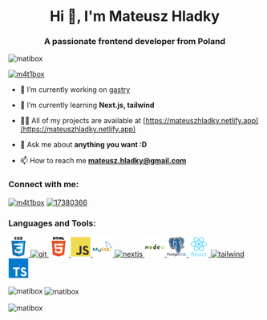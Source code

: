 <h1 align="center">Hi 👋, I'm Mateusz Hladky</h1>
<h3 align="center">A passionate frontend developer from Poland</h3>

<p align="left"> <img src="https://komarev.com/ghpvc/?username=matibox&label=Profile%20views&color=0e75b6&style=flat" alt="matibox" /> </p>

<p align="left"> <a href="https://twitter.com/m4t1box" target="blank"><img src="https://img.shields.io/twitter/follow/m4t1box?logo=twitter&style=for-the-badge" alt="m4t1box" /></a> </p>

- 🔭 I’m currently working on [gastry](https://github.com/matibox/gastry-t3)

- 🌱 I’m currently learning **Next.js, tailwind**

- 👨‍💻 All of my projects are available at [https://mateuszhladky.netlify.app](https://mateuszhladky.netlify.app)

- 💬 Ask me about **anything you want :D**

- 📫 How to reach me **mateusz.hladky@gmail.com**

<h3 align="left">Connect with me:</h3>
<p align="left">
<a href="https://twitter.com/m4t1box" target="blank"><img align="center" src="https://raw.githubusercontent.com/rahuldkjain/github-profile-readme-generator/master/src/images/icons/Social/twitter.svg" alt="m4t1box" height="30" width="40" /></a>
<a href="https://stackoverflow.com/users/17380366" target="blank"><img align="center" src="https://raw.githubusercontent.com/rahuldkjain/github-profile-readme-generator/master/src/images/icons/Social/stack-overflow.svg" alt="17380366" height="30" width="40" /></a>
</p>

<h3 align="left">Languages and Tools:</h3>
<p align="left"> <a href="https://www.w3schools.com/css/" target="_blank" rel="noreferrer"> <img src="https://raw.githubusercontent.com/devicons/devicon/master/icons/css3/css3-original-wordmark.svg" alt="css3" width="40" height="40"/> </a> <a href="https://git-scm.com/" target="_blank" rel="noreferrer"> <img src="https://www.vectorlogo.zone/logos/git-scm/git-scm-icon.svg" alt="git" width="40" height="40"/> </a> <a href="https://www.w3.org/html/" target="_blank" rel="noreferrer"> <img src="https://raw.githubusercontent.com/devicons/devicon/master/icons/html5/html5-original-wordmark.svg" alt="html5" width="40" height="40"/> </a> <a href="https://developer.mozilla.org/en-US/docs/Web/JavaScript" target="_blank" rel="noreferrer"> <img src="https://raw.githubusercontent.com/devicons/devicon/master/icons/javascript/javascript-original.svg" alt="javascript" width="40" height="40"/> </a> <a href="https://www.mysql.com/" target="_blank" rel="noreferrer"> <img src="https://raw.githubusercontent.com/devicons/devicon/master/icons/mysql/mysql-original-wordmark.svg" alt="mysql" width="40" height="40"/> </a> <a href="https://nextjs.org/" target="_blank" rel="noreferrer"> <img src="https://cdn.worldvectorlogo.com/logos/nextjs-2.svg" alt="nextjs" width="40" height="40"/> </a> <a href="https://nodejs.org" target="_blank" rel="noreferrer"> <img src="https://raw.githubusercontent.com/devicons/devicon/master/icons/nodejs/nodejs-original-wordmark.svg" alt="nodejs" width="40" height="40"/> </a> <a href="https://www.postgresql.org" target="_blank" rel="noreferrer"> <img src="https://raw.githubusercontent.com/devicons/devicon/master/icons/postgresql/postgresql-original-wordmark.svg" alt="postgresql" width="40" height="40"/> </a> <a href="https://reactjs.org/" target="_blank" rel="noreferrer"> <img src="https://raw.githubusercontent.com/devicons/devicon/master/icons/react/react-original-wordmark.svg" alt="react" width="40" height="40"/> </a> <a href="https://tailwindcss.com/" target="_blank" rel="noreferrer"> <img src="https://www.vectorlogo.zone/logos/tailwindcss/tailwindcss-icon.svg" alt="tailwind" width="40" height="40"/> </a> <a href="https://www.typescriptlang.org/" target="_blank" rel="noreferrer"> <img src="https://raw.githubusercontent.com/devicons/devicon/master/icons/typescript/typescript-original.svg" alt="typescript" width="40" height="40"/> </a> </p>

<p><img align="left" src="https://github-readme-stats.vercel.app/api/top-langs?username=matibox&show_icons=true&locale=en&layout=compact" alt="matibox" /></p>

<p>&nbsp;<img align="center" src="https://github-readme-stats.vercel.app/api?username=matibox&show_icons=true&locale=en" alt="matibox" /></p>

<p><img align="center" src="https://github-readme-streak-stats.herokuapp.com/?user=matibox&" alt="matibox" /></p>
